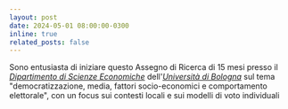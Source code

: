 ```yaml
---
layout: post
date: 2024-05-01 08:00:00-0300
inline: true
related_posts: false
---
```


Sono entusiasta di iniziare questo Assegno di Ricerca di 15 mesi presso il <i>[Dipartimento di Scienze Economiche](https://dse.unibo.it/it)</i> dell'<i>[Università di Bologna](https://www.unibo.it/)</i> sul tema "democratizzazione, media, fattori socio-economici e comportamento elettorale", con un focus sui contesti locali e sui modelli di voto individuali
